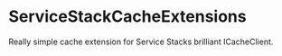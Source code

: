 ServiceStackCacheExtensions
===========================

Really simple cache extension for Service Stacks brilliant ICacheClient.